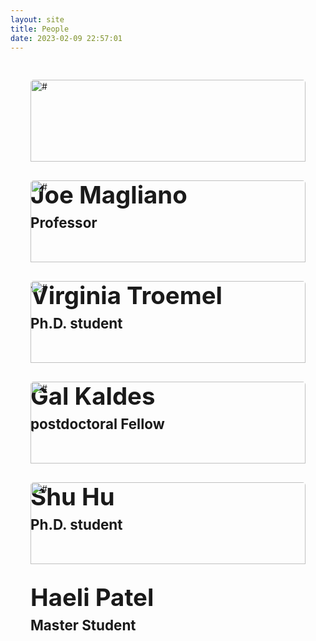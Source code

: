 ```yaml
---
layout: site
title: People
date: 2023-02-09 22:57:01
---
```


<style>
/* .ourTeam h2 {
    color: #000;
    margin: 0 0 30px 0
} */

.ourTeam .i {
    margin-top: 30px;
    padding: 0 2rem;
}

.ourTeam .i .c {
    background: var(--bg-block-md-table-2);;
    -webkit-border-radius: 5px;
    -moz-border-radius: 5px;
    border-radius: 5px;
    -moz-background-clip: padding;
    -webkit-background-clip: padding-box;
    background-clip: padding-box;
    position: relative;
    overflow: hidden;
    padding-bottom: 110px
}

.ourTeam .i .c:hover {
    box-shadow: 2px 2px 10px rgba(0,0,0,0.1) !important;
}

.ourTeam .i .c .wrap {
    position: relative;
}

.ourTeam .i .c .wrap img {
    width: 100%;
    /* -webkit-border-top-left-radius: 5px;
    -webkit-border-top-right-radius: 5px;
    -moz-border-radius-topleft: 5px;
    -moz-border-radius-topright: 5px;
    border-top-left-radius: 5px;
    border-top-right-radius: 5px; */
    -webkit-transition: all .3s ease;
    -moz-transition: all .3s ease;
    -ms-transition: all .3s ease;
    -o-transition: all .3s ease
}

.ourTeam .i .c .wrap .info {
    padding: 30px 0;
    position: absolute;
    top: 100%;
    width: 100%;
    -webkit-transition: all .3s ease;
    -moz-transition: all .3s ease;
    -ms-transition: all .3s ease;
    -o-transition: all .3s ease
}

.ourTeam .i .c .wrap .info .name {
    margin: 0;
    font-size: 24px;
    font-size: 2.4rem;
    font-weight: 700;
    margin: 0 0 8px 0
}

.ourTeam .i .c .wrap .info .position {
    margin: 0;
    font-size: 14px;
    font-size: 1.4rem;
    color: var(--color-block-md-quote)
}

.ourTeam .i .c .more {
    position: absolute;
    bottom: -100%;
    width: 100%;
    -webkit-transition: all .3s ease;
    -moz-transition: all .3s ease;
    -ms-transition: all .3s ease;
    -o-transition: all .3s ease
}

.ourTeam .i .c .more p {
    margin: 0 18px 30px 18px;
    line-height: 22px
}

.ourTeam .i .c .more .socials {
    margin: 0 0 20px 0
}

.ourTeam .i .c .more .socials a {
    display: inline-block;
    width: 40px;
    height: 40px;
    line-height: 40px;
    font-size: 22px;
    font-size: 2.2rem;
    color: #fff;
    margin: 0 0 0 3px;
    -webkit-border-radius: 4px;
    -moz-border-radius: 4px;
    border-radius: 4px;
    -moz-background-clip: padding;
    -webkit-background-clip: padding-box;
    background-clip: padding-box;
    text-align: center;
    /* -webkit-box-shadow: 0 3px 0 rgba(0, 0, 0, .1);
    -moz-box-shadow: 0 3px 0 rgba(0, 0, 0, .1);
    box-shadow: 0 3px 0 rgba(0, 0, 0, .1) */
    border: 0;
}

.ourTeam .i .c .more .socials a:first-child {
    margin: 0
}

.ourTeam .i .c .more .socials a.facebook {
    background: #3262b9
}

.ourTeam .i .c .more .socials a.facebook:hover {
    background: #2d57a5
}

.ourTeam .i .c .more .socials a.twitter {
    background: #3dd7e5
}

.ourTeam .i .c .more .socials a.twitter:hover {
    background: #27d2e2
}

.ourTeam .i .c .more .socials a.google-plus {
    background: #e23535
}

.ourTeam .i .c .more .socials a.google-plus:hover {
    background: #de2020
}

.ourTeam .i .c .more .socials a.linkedin {
    background: #069
}

.ourTeam .i .c .more .socials a.linkedin:hover {
    background: #005580
}

.ourTeam .i .c:hover img {
    -moz-opacity: 0;
    -khtml-opacity: 0;
    -webkit-opacity: 0;
    opacity: 0
}

.ourTeam .i .c:hover .info {
    top: 0
}

.ourTeam .i .c:hover .more {
    bottom: 0
}

.markdown-body img {
    max-width: 100%;
}
</style>

<link rel="stylesheet" href="https://maxcdn.bootstrapcdn.com/font-awesome/4.5.0/css/font-awesome.min.css">
<div class="section ourTeam">
	<div style="display:flex; flex-wrap:wrap; justify-content: center;">
		<div class="i" style="width:28rem">
			<!-- <div class="c text-center shadow-sm"> -->
			<div class="c text-center">
				<div class="wrap">
					<!-- <img src="/images/joe.jpg" alt="#" width="270" height="270" class="img-responsive"> -->
					<img src="/images/joe.jpg" alt="#" class="img-responsive" style="margin:0;">
					<div class="info">
						<h3 class="name">Joe Magliano</h3>
						<h4 class="position">Professor</h4>
					</div>
				</div>
				<div class="more">
					<p style="font-size:1.5rem">Right now I’m most excited about learning about what is different about how processes, and understand narratives we read in texts, look at in comics, and watch on TV and at the movies.</p>
					<div class="socials">
						<a href="#" title="#" class="facebook"><i class="fa fa-facebook"></i></a>
						<a href="#" title="#" class="twitter"><i class="fa fa-twitter"></i></a>
						<a href="#" title="#" class="google-plus"><i class="fa fa-google-plus"></i></a>
						<a href="#" title="#" class="linkedin"><i class="fa fa-linkedin"></i></a>
					</div>
				</div>
			</div>
		</div>
        <div class="i" style="width:28rem">
			<div class="c text-center">
				<div class="wrap">
					<img src="https://upload.wikimedia.org/wikipedia/commons/9/99/Sample_User_Icon.png" alt="#" class="img-responsive" style="margin:0;">
					<div class="info">
						<h3 class="name">Virginia Troemel</h3>
						<h4 class="position">Ph.D. student</h4>
					</div>
				</div>
				<div class="more">
					<p>I'm working on ____</p>
					<div class="socials">
						<a href="#" title="#" class="facebook"><i class="fa fa-facebook"></i></a>
						<a href="#" title="#" class="twitter"><i class="fa fa-twitter"></i></a>
						<a href="#" title="#" class="google-plus"><i class="fa fa-google-plus"></i></a>
						<a href="#" title="#" class="linkedin"><i class="fa fa-linkedin"></i></a>
					</div>
				</div>
			</div>
		</div>
        <div class="i" style="width:28rem">
			<div class="c text-center">
				<div class="wrap">
					<img src="https://upload.wikimedia.org/wikipedia/commons/9/99/Sample_User_Icon.png" alt="#" class="img-responsive" style="margin:0;">
					<div class="info">
						<h3 class="name">Gal Kaldes</h3>
						<h4 class="position">postdoctoral Fellow</h4>
					</div>
				</div>
				<div class="more">
					<p>I'm working on ____</p>
					<div class="socials">
						<a href="#" title="#" class="facebook"><i class="fa fa-facebook"></i></a>
						<a href="#" title="#" class="twitter"><i class="fa fa-twitter"></i></a>
						<a href="#" title="#" class="google-plus"><i class="fa fa-google-plus"></i></a>
						<a href="#" title="#" class="linkedin"><i class="fa fa-linkedin"></i></a>
					</div>
				</div>
			</div>
		</div>
        <div class="i" style="width:28rem">
			<div class="c text-center">
				<div class="wrap">
					<img src="https://angushushu.com/images/head.png" alt="#" class="img-responsive" style="margin:0;">
					<div class="info">
						<h3 class="name">Shu Hu</h3>
						<h4 class="position">Ph.D. student</h4>
					</div>
				</div>
				<div class="more">
					<p>I’m interested in the structure of knowledge and how the process based on it demonstrates the narrative experience.</p>
					<div class="socials">
						<a href="#" title="#" class="facebook"><i class="fa fa-facebook"></i></a>
						<a href="#" title="#" class="twitter"><i class="fa fa-twitter"></i></a>
						<a href="#" title="#" class="google-plus"><i class="fa fa-google-plus"></i></a>
						<a href="#" title="#" class="linkedin"><i class="fa fa-linkedin"></i></a>
					</div>
				</div>
			</div>
		</div>
        <div class="i" style="width:28rem">
			<div class="c text-center">
				<div class="wrap">
					<img src="https://upload.wikimedia.org/wikipedia/commons/9/99/Sample_User_Icon.png" alt="#" class="img-responsive" style="margin:0;">
					<div class="info">
						<h3 class="name">Haeli Patel</h3>
						<h4 class="position">Master Student</h4>
					</div>
				</div>
				<div class="more">
					<p>I'm working on ____</p>
					<div class="socials">
						<a href="#" title="#" class="facebook"><i class="fa fa-facebook"></i></a>
						<a href="#" title="#" class="twitter"><i class="fa fa-twitter"></i></a>
						<a href="#" title="#" class="google-plus"><i class="fa fa-google-plus"></i></a>
						<a href="#" title="#" class="linkedin"><i class="fa fa-linkedin"></i></a>
					</div>
				</div>
			</div>
		</div>
	</div>
</div>
    
</section>
<!-- 
<div style="display:flex-box;">
    <div style="margin:0 auto; display: flex; width: 50%; height: auto;">
        <div id="head-box">
            <img id="head" src="/images/joe.jpg" alt="Jaws"></img>
        </div>
        <div style="padding-left:1rem;max-width:27rem;height:auto;display:flex;align-items:flex-end">
            <div style="max-width:27rem;height:auto;line-height:2.4rem;font-size:1.8rem">
                <b>Joe Magliano</b><br>
                <b>jmagliano[at]gsu.edu</b><br>
                <p>I'm working on ____</p>
            </div>
        </div>
    </div>
    <br>
    <div style="margin:0 auto; display: flex; width: 50%; height: auto;">
        <div id="head-box">
            <img id="head" src="https://upload.wikimedia.org/wikipedia/commons/9/99/Sample_User_Icon.png" alt="Jaws"></img>
        </div>
        <div style="padding-left:1rem;max-width:27rem;height:auto;display:flex;align-items:flex-end">
            <div style="max-width:27rem;height:auto;line-height:2.4rem;font-size:1.8rem">
                <b>Virginia Troemel</b><br>
                <b>email</b><br>
                <p>I'm working on ____</p>
            </div>
        </div>
    </div>
    <div style="margin:0 auto; display: flex; width: 50%; height: auto;">
        <div id="head-box">
            <img id="head" src="https://upload.wikimedia.org/wikipedia/commons/9/99/Sample_User_Icon.png" alt="Jaws"></img>
        </div>
        <div style="padding-left:1rem;max-width:27rem;height:auto;display:flex;align-items:flex-end">
            <div style="max-width:27rem;height:auto;line-height:2.4rem;font-size:1.8rem">
                <b>Gal Kaldes</b><br>
                <b>email</b><br>
                <p>I'm working on ____</p>
            </div>
        </div>
    </div>
    <div style="margin:0 auto; display: flex; width: 50%; height: auto;">
        <div id="head-box">
            <img id="head" src="https://upload.wikimedia.org/wikipedia/commons/9/99/Sample_User_Icon.png" alt="Jaws"></img>
        </div>
        <div style="padding-left:1rem;max-width:27rem;height:auto;display:flex;align-items:flex-end">
            <div style="max-width:27rem;height:auto;line-height:2.4rem;font-size:1.8rem">
                <b>Shu Hu</b><br>
                <b>shu13[at]gsu.edu</b><br>
                <p>I'm working on ____</p>
            </div>
        </div>
    </div>
    <div style="margin:0 auto; display: flex; width: 50%; height: auto;">
        <div id="head-box">
            <img id="head" src="https://upload.wikimedia.org/wikipedia/commons/9/99/Sample_User_Icon.png" alt="Jaws"></img>
        </div>
        <div style="padding-left:1rem;max-width:27rem;height:auto;display:flex;align-items:flex-end">
            <div style="max-width:27rem;height:auto;line-height:2.4rem;font-size:1.8rem">
                <b>Jaws </b><br>
                <b>email</b><br>
                <p>I'm working on sacrificing for humanity and beating Bond.</p>
            </div>
        </div>
    </div>
</div> -->